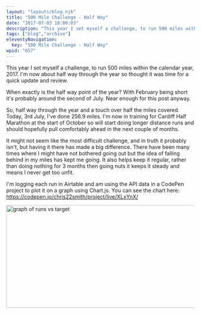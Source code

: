 ```yaml
---
layout: "layouts/blog.njk"
title: "500 Mile Challenge - Half Way"
date: "2017-07-03 18:00:03"
description: "This year I set myself a challenge, to run 500 miles within the calendar year, 2017"
tags: ["blog","archive"]
eleventyNavigation:
  key: "500 Mile Challenge - Half Way"
wpid: "657"
---
```

This year I set myself a challenge, to run 500 miles within the calendar year, 2017. I'm now about half way through the year so thought it was time for a quick update and review.

When exactly is the half way point of the year? With February being short it's probably around the second of July. Near enough for this post anyway.

So, half way through the year and a touch over half the miles covered. Today, 3rd July, I've done 256.9 miles. I'm now in training for Cardiff Half Marathon at the start of October so will start doing longer distance runs and should hopefully pull comfortably ahead in the next couple of months.

It might not seem like the most difficult challenge, and in truth it probably isn't, but having it there has made a big difference. There have been many times where I might have not bothered going out but the idea of falling behind in my miles has kept me going. It also helps keep it regular, rather than doing nothing for 3 months then going nuts it keeps it steady and means I never get too unfit.

I'm logging each run in Airtable and am using the API data in a CodePen project to plot it on a graph using Chart.js. You can see the chart here:
<a href="https://codepen.io/chris22smith/project/live/XLxYnX/" target="_blank" rel="noopener">https://codepen.io/chris22smith/project/live/XLxYnX/</a>

<a href="/img/2017/07/runs.png"><img class="alignleft size-large wp-image-660" src="/img/2017/07/runs-1024x427.png" alt="graph of runs vs target" width="660" height="275" /></a>